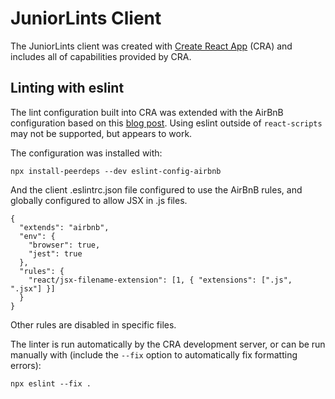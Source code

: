 # JuniorLints Client

The JuniorLints client was created with [Create React
App](https://github.com/facebookincubator/create-react-app) (CRA) and includes
all of capabilities provided by CRA.

## Linting with eslint

The lint configuration built into CRA was extended with the AirBnB
configuration based on this [blog
post](https://groundberry.github.io/development/2017/06/11/create-react-app-linting-all-the-things.html).
Using eslint outside of `react-scripts` may not be supported, but appears to
work.

The configuration was installed with:

```
npx install-peerdeps --dev eslint-config-airbnb
```

And the client .eslintrc.json file configured to use the AirBnB rules, and
globally configured to allow JSX in .js files.

```
{
  "extends": "airbnb",
  "env": {
    "browser": true,
    "jest": true
  },
  "rules": {
    "react/jsx-filename-extension": [1, { "extensions": [".js", ".jsx"] }]
  }
}
```

Other rules are disabled in specific files.

The linter is run automatically by the CRA development server, or can be run
manually with (include the `--fix` option to automatically fix formatting
errors):

```
npx eslint --fix .
```
